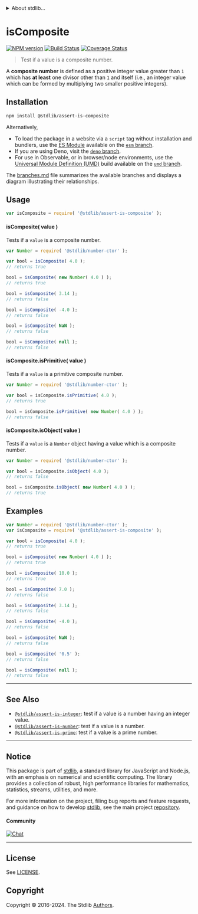 <!--

@license Apache-2.0

Copyright (c) 2020 The Stdlib Authors.

Licensed under the Apache License, Version 2.0 (the "License");
you may not use this file except in compliance with the License.
You may obtain a copy of the License at

   http://www.apache.org/licenses/LICENSE-2.0

Unless required by applicable law or agreed to in writing, software
distributed under the License is distributed on an "AS IS" BASIS,
WITHOUT WARRANTIES OR CONDITIONS OF ANY KIND, either express or implied.
See the License for the specific language governing permissions and
limitations under the License.

-->


<details>
  <summary>
    About stdlib...
  </summary>
  <p>We believe in a future in which the web is a preferred environment for numerical computation. To help realize this future, we've built stdlib. stdlib is a standard library, with an emphasis on numerical and scientific computation, written in JavaScript (and C) for execution in browsers and in Node.js.</p>
  <p>The library is fully decomposable, being architected in such a way that you can swap out and mix and match APIs and functionality to cater to your exact preferences and use cases.</p>
  <p>When you use stdlib, you can be absolutely certain that you are using the most thorough, rigorous, well-written, studied, documented, tested, measured, and high-quality code out there.</p>
  <p>To join us in bringing numerical computing to the web, get started by checking us out on <a href="https://github.com/stdlib-js/stdlib">GitHub</a>, and please consider <a href="https://opencollective.com/stdlib">financially supporting stdlib</a>. We greatly appreciate your continued support!</p>
</details>

# isComposite

[![NPM version][npm-image]][npm-url] [![Build Status][test-image]][test-url] [![Coverage Status][coverage-image]][coverage-url] <!-- [![dependencies][dependencies-image]][dependencies-url] -->

> Test if a value is a composite number.

<section class="intro">

A **composite number** is defined as a positive integer value greater than `1` which has **at least** one divisor other than `1` and itself (i.e., an integer value which can be formed by multiplying two smaller positive integers).

</section>

<!-- /.intro -->

<section class="installation">

## Installation

```bash
npm install @stdlib/assert-is-composite
```

Alternatively,

-   To load the package in a website via a `script` tag without installation and bundlers, use the [ES Module][es-module] available on the [`esm` branch][esm-url].
-   If you are using Deno, visit the [`deno` branch][deno-url].
-   For use in Observable, or in browser/node environments, use the [Universal Module Definition (UMD)][umd] build available on the [`umd` branch][umd-url].

The [branches.md][branches-url] file summarizes the available branches and displays a diagram illustrating their relationships.

</section>

<section class="usage">

## Usage

```javascript
var isComposite = require( '@stdlib/assert-is-composite' );
```

#### isComposite( value )

Tests if a `value` is a composite number.

<!-- eslint-disable no-new-wrappers -->

```javascript
var Number = require( '@stdlib/number-ctor' );

var bool = isComposite( 4.0 );
// returns true

bool = isComposite( new Number( 4.0 ) );
// returns true

bool = isComposite( 3.14 );
// returns false

bool = isComposite( -4.0 );
// returns false

bool = isComposite( NaN );
// returns false

bool = isComposite( null );
// returns false
```

#### isComposite.isPrimitive( value )

Tests if a `value` is a primitive composite number.

<!-- eslint-disable no-new-wrappers -->

```javascript
var Number = require( '@stdlib/number-ctor' );

var bool = isComposite.isPrimitive( 4.0 );
// returns true

bool = isComposite.isPrimitive( new Number( 4.0 ) );
// returns false
```

#### isComposite.isObject( value )

Tests if a `value` is a `Number` object having a value which is a composite number.

<!-- eslint-disable no-new-wrappers -->

```javascript
var Number = require( '@stdlib/number-ctor' );

var bool = isComposite.isObject( 4.0 );
// returns false

bool = isComposite.isObject( new Number( 4.0 ) );
// returns true
```

</section>

<!-- /.usage -->

<section class="examples">

## Examples

<!-- eslint-disable no-new-wrappers -->

<!-- eslint no-undef: "error" -->

```javascript
var Number = require( '@stdlib/number-ctor' );
var isComposite = require( '@stdlib/assert-is-composite' );

var bool = isComposite( 4.0 );
// returns true

bool = isComposite( new Number( 4.0 ) );
// returns true

bool = isComposite( 10.0 );
// returns true

bool = isComposite( 7.0 );
// returns false

bool = isComposite( 3.14 );
// returns false

bool = isComposite( -4.0 );
// returns false

bool = isComposite( NaN );
// returns false

bool = isComposite( '0.5' );
// returns false

bool = isComposite( null );
// returns false
```

</section>

<!-- /.examples -->

<!-- Section for related `stdlib` packages. Do not manually edit this section, as it is automatically populated. -->

<section class="related">

* * *

## See Also

-   <span class="package-name">[`@stdlib/assert-is-integer`][@stdlib/assert/is-integer]</span><span class="delimiter">: </span><span class="description">test if a value is a number having an integer value.</span>
-   <span class="package-name">[`@stdlib/assert-is-number`][@stdlib/assert/is-number]</span><span class="delimiter">: </span><span class="description">test if a value is a number.</span>
-   <span class="package-name">[`@stdlib/assert-is-prime`][@stdlib/assert/is-prime]</span><span class="delimiter">: </span><span class="description">test if a value is a prime number.</span>

</section>

<!-- /.related -->

<!-- Section for all links. Make sure to keep an empty line after the `section` element and another before the `/section` close. -->


<section class="main-repo" >

* * *

## Notice

This package is part of [stdlib][stdlib], a standard library for JavaScript and Node.js, with an emphasis on numerical and scientific computing. The library provides a collection of robust, high performance libraries for mathematics, statistics, streams, utilities, and more.

For more information on the project, filing bug reports and feature requests, and guidance on how to develop [stdlib][stdlib], see the main project [repository][stdlib].

#### Community

[![Chat][chat-image]][chat-url]

---

## License

See [LICENSE][stdlib-license].


## Copyright

Copyright &copy; 2016-2024. The Stdlib [Authors][stdlib-authors].

</section>

<!-- /.stdlib -->

<!-- Section for all links. Make sure to keep an empty line after the `section` element and another before the `/section` close. -->

<section class="links">

[npm-image]: http://img.shields.io/npm/v/@stdlib/assert-is-composite.svg
[npm-url]: https://npmjs.org/package/@stdlib/assert-is-composite

[test-image]: https://github.com/stdlib-js/assert-is-composite/actions/workflows/test.yml/badge.svg?branch=main
[test-url]: https://github.com/stdlib-js/assert-is-composite/actions/workflows/test.yml?query=branch:main

[coverage-image]: https://img.shields.io/codecov/c/github/stdlib-js/assert-is-composite/main.svg
[coverage-url]: https://codecov.io/github/stdlib-js/assert-is-composite?branch=main

<!--

[dependencies-image]: https://img.shields.io/david/stdlib-js/assert-is-composite.svg
[dependencies-url]: https://david-dm.org/stdlib-js/assert-is-composite/main

-->

[chat-image]: https://img.shields.io/gitter/room/stdlib-js/stdlib.svg
[chat-url]: https://app.gitter.im/#/room/#stdlib-js_stdlib:gitter.im

[stdlib]: https://github.com/stdlib-js/stdlib

[stdlib-authors]: https://github.com/stdlib-js/stdlib/graphs/contributors

[umd]: https://github.com/umdjs/umd
[es-module]: https://developer.mozilla.org/en-US/docs/Web/JavaScript/Guide/Modules

[deno-url]: https://github.com/stdlib-js/assert-is-composite/tree/deno
[umd-url]: https://github.com/stdlib-js/assert-is-composite/tree/umd
[esm-url]: https://github.com/stdlib-js/assert-is-composite/tree/esm
[branches-url]: https://github.com/stdlib-js/assert-is-composite/blob/main/branches.md

[stdlib-license]: https://raw.githubusercontent.com/stdlib-js/assert-is-composite/main/LICENSE

<!-- <related-links> -->

[@stdlib/assert/is-integer]: https://github.com/stdlib-js/assert-is-integer

[@stdlib/assert/is-number]: https://github.com/stdlib-js/assert-is-number

[@stdlib/assert/is-prime]: https://github.com/stdlib-js/assert-is-prime

<!-- </related-links> -->

</section>

<!-- /.links -->
